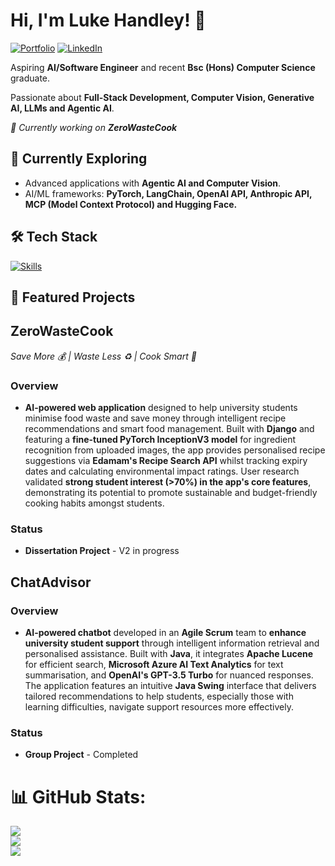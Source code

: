 # Hi, I'm Luke Handley! 👋

<a href="https://lhandley1.github.io/portfolio/" target="_blank"><img src="https://img.shields.io/badge/View_My_Portfolio-4B8BBE?style=for-the-badge&logo=google-chrome&logoColor=white" alt="Portfolio"/></a> <a href="https://www.linkedin.com/in/luke-a-handley/" target="_blank"><img src="https://img.shields.io/badge/LinkedIn-0077B5?style=for-the-badge&logo=linkedin&logoColor=white" alt="LinkedIn"/></a>

Aspiring **AI/Software Engineer** and recent **Bsc (Hons) Computer Science** graduate.

Passionate about **Full-Stack Development, Computer Vision, Generative AI, LLMs and Agentic AI**.

<i>🚀 Currently working on **ZeroWasteCook**</i>

## 🌱 Currently Exploring
* Advanced applications with **Agentic AI and Computer Vision**.
* AI/ML frameworks: **PyTorch, LangChain, OpenAI API, Anthropic API, MCP (Model Context Protocol) and Hugging Face.**

## 🛠️ Tech Stack

[![Skills](https://skillicons.dev/icons?i=py,java,js,r,cpp,c,html,css,django,flask,react,sqlite,mysql,pytorch,azure,gcp,vscode,idea,arduino,git&perline=4)](https://skillicons.dev)

## 📂 Featured Projects

## ZeroWasteCook
*Save More 💰 | Waste Less ♻️ | Cook Smart 🍳*
### Overview
* **AI-powered web application** designed to help university students minimise food waste and save money through intelligent recipe recommendations and smart food management. Built with **Django** and featuring a **fine-tuned PyTorch InceptionV3 model** for ingredient recognition from uploaded images, the app provides personalised recipe suggestions via **Edamam's Recipe Search API** whilst tracking expiry dates and calculating environmental impact ratings. User research validated **strong student interest (>70%) in the app's core features**, demonstrating its potential to promote sustainable and budget-friendly cooking habits amongst students.
### Status 
* **Dissertation Project** - V2 in progress

## ChatAdvisor
### Overview
* **AI-powered chatbot** developed in an **Agile Scrum** team to **enhance university student support** through intelligent information retrieval and personalised assistance. Built with **Java**, it integrates **Apache Lucene** for efficient search, **Microsoft Azure AI Text Analytics** for text summarisation, and **OpenAI's GPT-3.5 Turbo** for nuanced responses. The application features an intuitive **Java Swing** interface that delivers tailored recommendations to help students, especially those with learning difficulties, navigate support resources more effectively.
### Status 
* **Group Project** - Completed

# 📊 GitHub Stats:
![](https://github-readme-stats.vercel.app/api?username=lhandley1&theme=dark&hide_border=false&include_all_commits=true&count_private=true)<br/>
![](https://nirzak-streak-stats.vercel.app/?user=lhandley1&theme=dark&hide_border=false)<br/>
![](https://github-readme-stats.vercel.app/api/top-langs/?username=lhandley1&theme=dark&hide_border=false&include_all_commits=true&count_private=true&layout=compact)

<!-- Proudly created with GPRM ( https://gprm.itsvg.in ) -->
